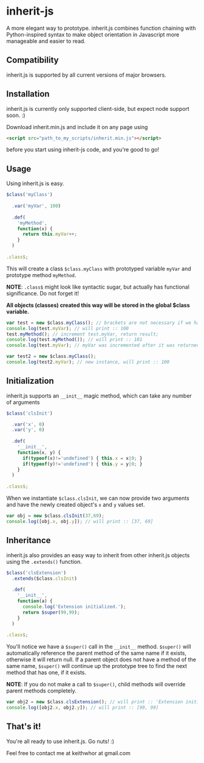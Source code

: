 inherit-js
==========

A more elegant way to prototype.
inherit.js combines function chaining with Python-inspired syntax to make object orientation in Javascript more manageable and easier to read. 

Compatibility
-------------

inherit.js is supported by all current versions of major browsers.

Installation
------------

inherit.js is currently only supported client-side, but expect node support soon. :)

Download inherit.min.js and include it on any page using

```html
<script src="path_to_my_scripts/inherit.min.js"></script>
```

before you start using inherit-js code, and you're good to go!

Usage
-----

Using inherit.js is easy.

```javascript
$class('myClass')
  
  .var('myVar', 100)
  
  .def(
    'myMethod',
    function(x) {
      return this.myVar++;
    }
  )
    
.class$;
```

This will create a class ```$class.myClass``` with prototyped variable ```myVar``` and prototype method ```myMethod```.

__NOTE__: ```.class$``` might look like syntactic sugar, but actually has functional significance. Do not forget it!

__All objects (classes) created this way will be stored in the global $class variable.__

```javascript
var test = new $class.myClass(); // brackets are not necessary if we have no initialization variables
console.log(test.myVar); // will print :: 100
test.myMethod(); // increment test.myVar, return result;
console.log(test.myMethod()); // will print :: 101
console.log(test.myVar); // myVar was incremented after it was returned, will print :: 102

var test2 = new $class.myClass();
console.log(test2.myVar); // new instance, will print :: 100
```

Initialization
--------------

inherit.js supports an ```__init__``` magic method, which can take any number of arguments

```javascript
$class('clsInit')

  .var('x', 0)
  .var('y', 0)
  
  .def(
    '__init__',
    function(x, y) {
      if(typeof(x)!='undefined') { this.x = x|0; }
      if(typeof(y)!='undefined') { this.y = y|0; }
    }
  )
  
.class$;
```

When we instantiate ```$class.clsInit```, we can now provide two arguments and have the newly created object's ```x``` and ```y``` values set.

```javascript
var obj = new $class.clsInit(37,69);
console.log([obj.x, obj.y]); // will print :: [37, 69]
```

Inheritance
-----------

inherit.js also provides an easy way to inherit from other inherit.js objects using the ```.extends()``` function.

```javascript
$class('clsExtension')
  .extends($class.clsInit)
  
  .def(
    '__init__',
    function(a) {
      console.log('Extension initialized.');
      return $super(99,99);
    }
  )
  
.class$;
```

You'll notice we have a ```$super()``` call in the ```__init__``` method.
```$super()``` will automatically reference the parent method of the same name if it exists, otherwise it will return null.
If a parent object does not have a method of the same name, ```$super()``` will continue up the prototype tree to find the next method that has one, if it exists.

__NOTE__: If you do not make a call to ```$super()```, child methods will override parent methods completely.

```javascript
var obj2 = new $class.clsExtension(); // will print :: 'Extension initialized.'
console.log([obj2.x, obj2.y]); // will print :: [99, 99]
```

That's it!
----------

You're all ready to use inherit.js. Go nuts! :)

Feel free to contact me at keithwhor at gmail.com

    
